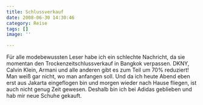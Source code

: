 ```yaml
---
title: Schlussverkauf
date: 2008-06-30 14:30:46
category: Reise
tags: []
image: ''

---
```


Für alle modebewussten Leser habe ich ein schlechte Nachricht, da sie momentan den Trockenzeitschlussverkauf in Bangkok verpassen. DKNY, Calvin Klein, Armani und alle anderen gibt es zum Teil um 70% reduziert! Man weiß gar nicht, wo man anfangen soll. Und da ich heute Abend eben erst aus Jakarta eingeflogen bin und morgen wieder nach Hause fliegen, ist auch nicht genug Zeit gewesen. Deshalb bin ich bei Adidas geblieben und hab mir neue Schuhe gekauft.
